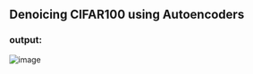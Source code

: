 ## Denoicing CIFAR100 using Autoencoders
### output:
![image](https://github.com/abbylagar/Machine-Learning-Projects/assets/67377766/13cc5378-1f5e-4afc-bff9-ee65a3f0ee88)
